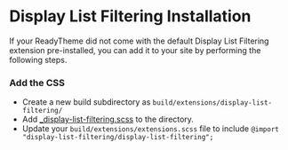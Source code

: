 # Display List Filtering Installation

If your ReadyTheme did not come with the default Display List Filtering extension pre-installed, you can add it to your site by performing the following steps.

### Add the CSS
- Create a new build subdirectory as `build/extensions/display-list-filtering/`
- Add [_display-list-filtering.scss](_display-list-filtering.scss) to the directory.
- Update your `build/extensions/extensions.scss` file to include `@import "display-list-filtering/display-list-filtering";`
